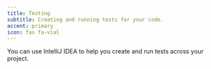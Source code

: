 ```yaml
---
title: Testing
subtitle: Creating and running tests for your code.
accent: primary
icon: fas fa-vial
---
```


You can use IntelliJ IDEA to help you create and run tests across your project. 

